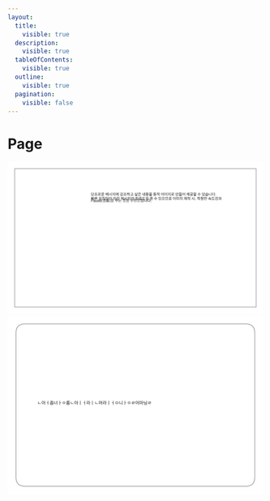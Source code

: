 ```yaml
---
layout:
  title:
    visible: true
  description:
    visible: true
  tableOfContents:
    visible: true
  outline:
    visible: true
  pagination:
    visible: false
---
```


# Page

<img src="../.gitbook/assets/file.excalidraw.svg" alt="" class="gitbook-drawing">



<img src="../.gitbook/assets/file.excalidraw (1).svg" alt="" class="gitbook-drawing">

